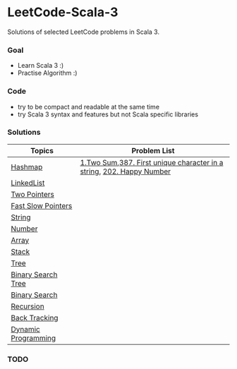 # LeetCode-Scala-3

Solutions of selected LeetCode problems in Scala 3.

### Goal
- Learn Scala 3 :)
- Practise Algorithm :)

### Code
- try to be compact and readable at the same time
- try Scala 3 syntax and features but not Scala specific libraries  

### Solutions 
| Topics | Problem List |
| ------ | ------------ |
| [Hashmap](src/main/scala/hashmap/hashmap.md) | [1.Two Sum](),[387. First unique character in a string](), [202. Happy Number]()|
| [LinkedList](src/main/scala/linkedlist/linkedlist.md) | |
| [Two Pointers](src/main/scala/twopointers/twopointers.md) | |
| [Fast Slow Pointers](src/main/scala/fastslowpointers/pointers.md) | |
| [String](src/main/scala/string/string.md) | |
| [Number](src/main/scala/number/number.md) | |
| [Array](src/main/scala/array/array.md) | |
| [Stack](src/main/scala/stack/stack.md) | |
| [Tree](src/main/scala/tree/tree.md) | |
| [Binary Search Tree](src/main/scala/bst/bst.md) | |
| [Binary Search](src/main/scala/binarysearch/binarysearch.md) | |
| [Recursion](src/main/scala/recursion/recursion.md) | |
| [Back Tracking](src/main/scala/backtracking/backtracking.md) | |
| [Dynamic Programming](src/main/scala/dp/dp.md) | |

### TODO
